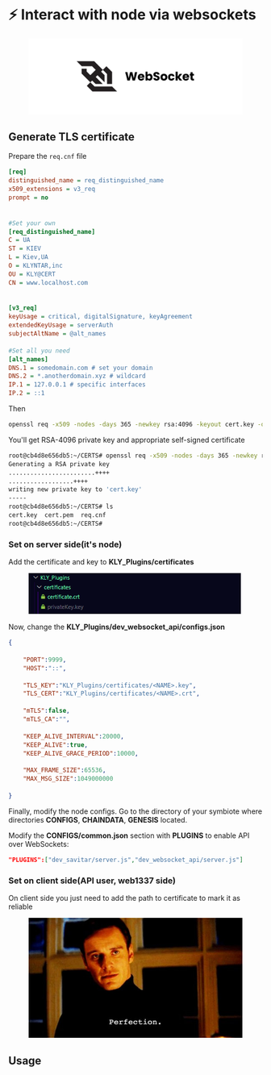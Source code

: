 # ⚡ Interact with node via websockets

<figure><img src="../../.gitbook/assets/image (1) (1) (1) (1) (1) (1).png" alt=""><figcaption></figcaption></figure>

## Generate TLS certificate

Prepare the `req.cnf` file

```ini
[req]
distinguished_name = req_distinguished_name
x509_extensions = v3_req
prompt = no


#Set your own
[req_distinguished_name]
C = UA
ST = KIEV
L = Kiev,UA
O = KLYNTAR,inc
OU = KLY@CERT
CN = www.localhost.com


[v3_req]
keyUsage = critical, digitalSignature, keyAgreement
extendedKeyUsage = serverAuth
subjectAltName = @alt_names

#Set all you need
[alt_names]
DNS.1 = somedomain.com # set your domain
DNS.2 = *.anotherdomain.xyz # wildcard
IP.1 = 127.0.0.1 # specific interfaces
IP.2 = ::1
```

Then

```sh
openssl req -x509 -nodes -days 365 -newkey rsa:4096 -keyout cert.key -out cert.pem -config req.cnf -sha256
```

You'll get RSA-4096 private key and appropriate self-signed certificate

```sh
root@cb4d8e656db5:~/CERTS# openssl req -x509 -nodes -days 365 -newkey rsa:4096 -keyout cert.key -out cert.pem -config req.cnf -sha256
Generating a RSA private key
........................++++
..................++++
writing new private key to 'cert.key'
-----
root@cb4d8e656db5:~/CERTS# ls
cert.key  cert.pem  req.cnf
root@cb4d8e656db5:~/CERTS#
```

### Set on server side(it's node)

Add the certificate and key to **KLY\_Plugins/certificates**

<figure><img src="../../.gitbook/assets/image (4) (1) (1) (1) (1) (1).png" alt=""><figcaption></figcaption></figure>

Now, change the **KLY\_Plugins/dev\_websocket\_api/configs.json**

```json
{
        
    "PORT":9999,
    "HOST":"::",

    "TLS_KEY":"KLY_Plugins/certificates/<NAME>.key",
    "TLS_CERT":"KLY_Plugins/certificates/<NAME>.crt",

    "mTLS":false,
    "mTLS_CA":"",

    "KEEP_ALIVE_INTERVAL":20000,
    "KEEP_ALIVE":true,
    "KEEP_ALIVE_GRACE_PERIOD":10000,
    
    "MAX_FRAME_SIZE":65536,
    "MAX_MSG_SIZE":1049000000

}
```

Finally, modify the node configs. Go to the directory of your symbiote where directories **CONFIGS**, **CHAINDATA**, **GENESIS** located.

Modify the **CONFIGS/common.json** section with **PLUGINS** to enable API over WebSockets:

```json
"PLUGINS":["dev_savitar/server.js","dev_websocket_api/server.js"]
```

### Set on client side(API user, web1337 side)

On client side you just need to add the path to certificate to mark it as reliable



<figure><img src="../../.gitbook/assets/image (5) (1) (1) (1).png" alt=""><figcaption></figcaption></figure>

## Usage
